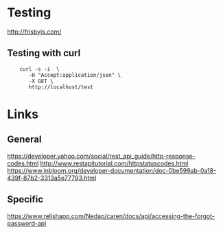 # Testing

http://frisbyjs.com/


## Testing with curl

        curl -s -i  \
           -H "Accept:application/json" \
           -X GET \
           http://localhost/test 


# Links

## General

https://developer.yahoo.com/social/rest_api_guide/http-response-codes.html
http://www.restapitutorial.com/httpstatuscodes.html
https://www.inbloom.org/developer-documentation/doc-0be599ab-0a18-439f-87b2-3313a5e77793.html


## Specific

https://www.relishapp.com/Nedap/caren/docs/api/accessing-the-forgot-password-api
